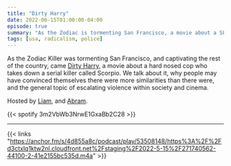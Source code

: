 ```yaml
---
title: "Dirty Harry"
date: 2022-06-15T01:00:00-04:00
episode: true
summary: "As the Zodiac is tormenting San Francisco, a movie about a SFPD cop taking down a serial killer is released"
tags: [usa, radicalism, police]
---
```


As the Zodiac Killer was tormenting San Francisco, and captivating the rest of the country, came [Dirty Harry](https://letterboxd.com/film/dirty-harry/), a movie about a hard nosed cop who takes down a serial killer called Scorpio. We talk about it, why people may have convinced themselves there were more similarities than there were, and the general topic of escalating violence within society and cinema.

Hosted by [Liam](https://twitter.com/LegoRacers2), and [Abram](https://twitter.com/abnormcore).

{{< spotify 3m2VbWb3NrwE1GxaBb2C28 >}}

---

{{< links "https://anchor.fm/s/4d855a8c/podcast/play/53508148/https%3A%2F%2Fd3ctxlq1ktw2nl.cloudfront.net%2Fstaging%2F2022-5-15%2F271740562-44100-2-41e2155bc535d.m4a" >}}
